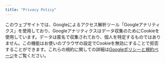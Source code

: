 ```yaml
---
title: "Privacy Policy"
---
```


このウェブサイトでは、Googleによるアクセス解析ツール「Googleアナリティクス」を使用しており、Googleアナリティクスはデータ収集のためにCookieを使用しています。データは匿名で収集されており、個人を特定するものではありません。この機能はお使いのブラウザの設定でCookieを無効にすることで拒否することができます。これらの規約に関しての詳細は[Googleポリシーと規約ページ](https://policies.google.com/?hl=ja)をご覧ください。